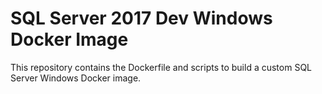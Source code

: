 # SQL Server 2017 Dev Windows Docker Image
This repository contains the Dockerfile and scripts to build a custom SQL Server Windows Docker image.